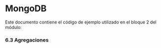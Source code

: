 # MongoDB


Este documento contiene el código de ejemplo utilizado en el bloque 2 del módulo:


### 6.3 Agregaciones

